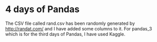 # 4 days of Pandas 
The CSV file called rand.csv has been randomly generated by http://randat.com/ and I have added some columns to it.
For pandas_3 which is for the third days of Pandas, I have used Kaggle. 

